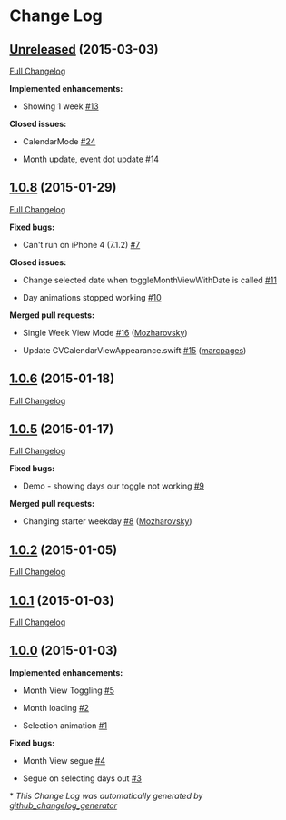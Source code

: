 # Change Log

## [Unreleased](https://github.com/Mozharovsky/CVCalendar/tree/HEAD) (2015-03-03)

[Full Changelog](https://github.com/Mozharovsky/CVCalendar/compare/1.0.8...HEAD)

**Implemented enhancements:**

- Showing 1 week [\#13](https://github.com/Mozharovsky/CVCalendar/issues/13)

**Closed issues:**

- CalendarMode [\#24](https://github.com/Mozharovsky/CVCalendar/issues/24)

- Month update, event dot update [\#14](https://github.com/Mozharovsky/CVCalendar/issues/14)

## [1.0.8](https://github.com/Mozharovsky/CVCalendar/tree/1.0.8) (2015-01-29)

[Full Changelog](https://github.com/Mozharovsky/CVCalendar/compare/1.0.6...1.0.8)

**Fixed bugs:**

- Can't run on iPhone 4 \(7.1.2\)  [\#7](https://github.com/Mozharovsky/CVCalendar/issues/7)

**Closed issues:**

- Change selected date when toggleMonthViewWithDate is called [\#11](https://github.com/Mozharovsky/CVCalendar/issues/11)

- Day animations stopped working [\#10](https://github.com/Mozharovsky/CVCalendar/issues/10)

**Merged pull requests:**

- Single Week View Mode [\#16](https://github.com/Mozharovsky/CVCalendar/pull/16) ([Mozharovsky](https://github.com/Mozharovsky))

- Update CVCalendarViewAppearance.swift [\#15](https://github.com/Mozharovsky/CVCalendar/pull/15) ([marcpages](https://github.com/marcpages))

## [1.0.6](https://github.com/Mozharovsky/CVCalendar/tree/1.0.6) (2015-01-18)

[Full Changelog](https://github.com/Mozharovsky/CVCalendar/compare/1.0.5...1.0.6)

## [1.0.5](https://github.com/Mozharovsky/CVCalendar/tree/1.0.5) (2015-01-17)

[Full Changelog](https://github.com/Mozharovsky/CVCalendar/compare/1.0.2...1.0.5)

**Fixed bugs:**

- Demo - showing days our toggle not working [\#9](https://github.com/Mozharovsky/CVCalendar/issues/9)

**Merged pull requests:**

- Changing starter weekday [\#8](https://github.com/Mozharovsky/CVCalendar/pull/8) ([Mozharovsky](https://github.com/Mozharovsky))

## [1.0.2](https://github.com/Mozharovsky/CVCalendar/tree/1.0.2) (2015-01-05)

[Full Changelog](https://github.com/Mozharovsky/CVCalendar/compare/1.0.1...1.0.2)

## [1.0.1](https://github.com/Mozharovsky/CVCalendar/tree/1.0.1) (2015-01-03)

[Full Changelog](https://github.com/Mozharovsky/CVCalendar/compare/1.0.0...1.0.1)

## [1.0.0](https://github.com/Mozharovsky/CVCalendar/tree/1.0.0) (2015-01-03)

**Implemented enhancements:**

- Month View Toggling [\#5](https://github.com/Mozharovsky/CVCalendar/issues/5)

- Month loading [\#2](https://github.com/Mozharovsky/CVCalendar/issues/2)

- Selection animation [\#1](https://github.com/Mozharovsky/CVCalendar/issues/1)

**Fixed bugs:**

- Month View segue [\#4](https://github.com/Mozharovsky/CVCalendar/issues/4)

- Segue on selecting days out [\#3](https://github.com/Mozharovsky/CVCalendar/issues/3)



\* *This Change Log was automatically generated by [github_changelog_generator](https://github.com/skywinder/Github-Changelog-Generator)*